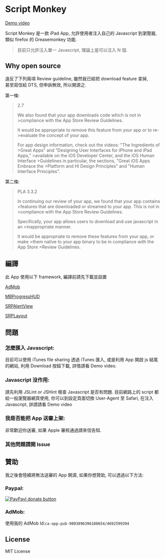 # Script Monkey

[Demo video](https://www.youtube.com/watch?v=ic5d5hmPOl4)

Script Monkey 是一款 iPad App, 允許使用者注入自己的 Javascript 到瀏覽器,  
類似 firefox 的 Greasemonkey 功能.

> 目前只允許注入單一 Javascript, 理論上是可以注入 N 個.

## Why open source

違反了下列兩項 Review guideline, 雖然我已經把 download feature 拿掉,  
甚至寫信給 DTS, 但申訴無效, 所以開源之.

第一條:
> 2.7
>
>We also found that your app downloads code which is not in >compliance with the App Store Review Guidelines.
>
>It would be appropriate to remove this feature from your app or to re->evaluate the concept of your app. 
>
>For app design information, check out the videos: "The Ingredients of >Great Apps" and “Designing User Interfaces for iPhone and iPad Apps,” >available on the iOS Developer Center, and the iOS Human Interface >Guidelines in particular, the sections, "Great iOS Apps Embrace the >Platform and HI Design Principles" and "Human Interface Principles".

第二條:
>PLA 3.3.2
>
>In continuing our review of your app, we found that your app contains >features that are downloaded or streamed to your app. This is not in >compliance with the App Store Review Guidelines.
>
>Specifically, your app allows users to download and use javascript in an >inappropriate manner.
>
>It would be appropriate to remove these features from your app, or make >them native to your app binary to be in compliance with the App Store >Review Guidelines.

## 編譯

此 App 使用以下 framework, 編譯前請先下載並設置

[AdMob](http://www.google.com.tw/ads/admob/)

[MBProgressHUD](https://github.com/jdg/MBProgressHUD)

[SRPAlertView](https://github.com/shinrenpan/SRPAlertView)

[SRPLayout](https://github.com/shinrenpan/SRPLayout)

## 問題

### 怎麼匯入 Javascript:

目前可以使用 iTunes file sharing 透過 iTunes 匯入,
或是利用 App 開啟 js 結尾的網站, 利用 Download 按鈕下載, 詳情請看 Demo video.

### Javascript 沒作用:

請先利用 JSLint or JSHint 檢查 Javascript 是否有問題.
目前網路上的 script 都給一般瀏覽器網頁使用, 你可以到設定頁面切換 User-Agent 至 Safari,
在注入 Javascript, 詳請請看 Demo video

### 我是否能把 App 送審上架:

非常歡迎你送審, 如果 Apple 審核通過請來信告知.

### 其他問題請開 Issue

## 贊助

我之後會陸續將無法送審的 App 開源, 如果你想贊助, 可以透過以下方法:

### Paypal:

[![PayPayl donate button](https://www.paypal.com/en_US/i/btn/btn_donateCC_LG.gif)](https://www.paypal.com/cgi-bin/webscr?cmd=_s-xclick&hosted_button_id=LC58N7VZUST5N "Donate")

### AdMob:

使用我的 AdMob Id:`ca-app-pub-9003896396180654/4692599394`

## License

MIT License
